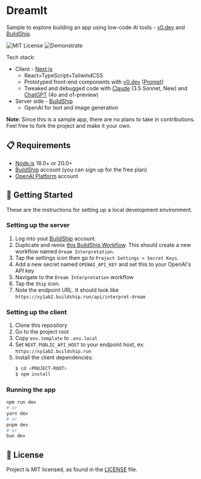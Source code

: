 # DreamIt

Sample to explore building an app using low-code AI tools - [v0.dev](https://v0.dev) and [BuildShip](https://buildship.app/).

![MIT License](https://badgen.net/badge/license/MIT/blue)
![Demonstrate](https://badgen.net/badge/stage/demonstrate/green)

Tech stack:
* Client - [Next.js](https://nextjs.org)
    * React+TypeScript+TailwindCSS
    * Prototyped front-end components with [v0.dev](https://v0.dev) ([Prompt](https://v0.dev/chat/TRU74gQp8aI))
    * Tweaked and debugged code with [Claude](https://claude.ai/) (3.5 Sonnet, New) and [ChatGPT](https://chatgpt.com/) (4o and o1-preview)
* Server side - [BuildShip](https://buildship.app/)
    * OpenAI for text and image generation

**Note**: Since this is a sample app, there are no plans to take in contributions. Feel free to fork the project and make it your own.

## 📋 Requirements

* [Node.js](https://nodejs.org/en/) 18.0+ or 20.0+ 
* [BuildShip](https://buildship.app/) account (you can sign up for the free plan)
* [OpenAI Platform](https://platform.openai.com/) account

## 🚀 Getting Started

These are the instructions for setting up a local development environment.

### Setting up the server
1. Log into yout [BuildShip](https://buildship.app/) account.
1. Duplicate and remix [this BuildShip Workflow](https://buildship.app/remix/b5282209-ece1-4289-aa1f-123b0cd09743). This should create a new workflow named `Dream Interpretation`.
1. Tap the settings icon then go to `Project Settings > Secret Keys`.
1. Add a new secret named `OPENAI_API_KEY` and set this to your OpenAI's API key
1. Navigate to the `Dream Interpretation` workflow
1. Tap the `Ship` icon.
1. Note the endpoint URL. It should look like `https://xy1ab2.buildship.run/api/interpret-dream`

### Setting up the client

1. Clone this repository
1. Go to the project root
1. Copy `env.template` to `.env.local`
1. Set `NEXT_PUBLIC_API_HOST` to your endpoint host, ex: `https://xy1ab2.buildship.run`
1. Install the client dependencies:
    ```bash
    $ cd <PROJECT-ROOT>
    $ npm install
    ```

### Running the app

```bash
npm run dev
# or
yarn dev
# or
pnpm dev
# or
bun dev
```

## 📄 License

Project is MIT licensed, as found in the [LICENSE][license] file.

[license]: ./LICENSE
